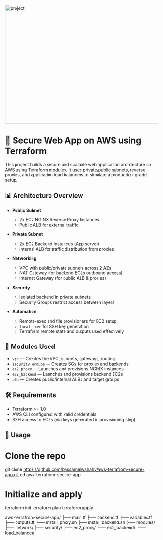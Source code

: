 


<img width="757" height="389" alt="project" src="https://github.com/user-attachments/assets/142a5d93-6e73-4905-852c-8f145a29b4f8" />









# 🔐 Secure Web App on AWS using Terraform

This project builds a secure and scalable web application architecture on AWS using Terraform modules. It uses private/public subnets, reverse proxies, and application load balancers to simulate a production-grade setup.

## 📊 Architecture Overview

- **Public Subnet**
  - 2x EC2 NGINX Reverse Proxy Instances
  - Public ALB for external traffic

- **Private Subnet**
  - 2x EC2 Backend Instances (App server)
  - Internal ALB for traffic distribution from proxies

- **Networking**
  - VPC with public/private subnets across 2 AZs
  - NAT Gateway (for backend EC2s outbound access)
  - Internet Gateway (for public ALB & proxies)

- **Security**
  - Isolated backend in private subnets
  - Security Groups restrict access between layers

- **Automation**
  - Remote-exec and file provisioners for EC2 setup
  - `local-exec` for SSH key generation
  - Terraform remote state and outputs used effectively

## 🧱 Modules Used

- `vpc` — Creates the VPC, subnets, gateways, routing
- `security_groups` — Creates SGs for proxies and backends
- `ec2_proxy` — Launches and provisions NGINX instances
- `ec2_backend` — Launches and provisions backend EC2s
- `alb` — Creates public/internal ALBs and target groups

## 🛠️ Requirements

- Terraform >= 1.0
- AWS CLI configured with valid credentials
- SSH access to EC2s (via keys generated in provisioning step)

## 🚀 Usage


# Clone the repo
git clone https://github.com/bassamelwshahy/aws-terrafrom-secure-app.git
cd aws-terrafrom-secure-app

# Initialize and apply
terraform init
terraform plan
terraform apply

aws-terrafrom-secure-app/
├── main.tf
├── backend.tf
├── variables.tf
├── outputs.tf
├── install_proxy.sh
├── install_backend.sh
├── modules/
    ├── network/
    ├── security/
    ├── ec2_proxy/
    ├── ec2_backend/
    └── load_balancer/

